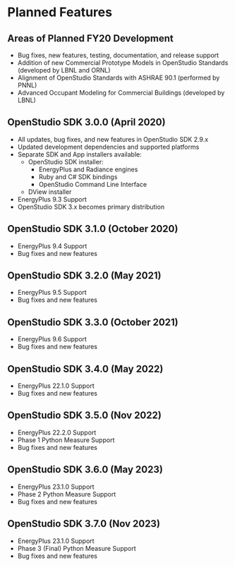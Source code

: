<h1>Planned Features</h1>

## Areas of Planned FY20 Development

- Bug fixes, new features, testing, documentation, and release support
- Addition of new Commercial Prototype Models in OpenStudio Standards (developed by LBNL and ORNL)
- Alignment of OpenStudio Standards with ASHRAE 90.1 (performed by PNNL)
- Advanced Occupant Modeling for Commercial Buildings (developed by LBNL)

## OpenStudio SDK 3.0.0 (April 2020)

- All updates, bug fixes, and new features in OpenStudio SDK 2.9.x
- Updated development dependencies and supported platforms
- Separate SDK and App installers available:
    - OpenStudio SDK installer:
        - EnergyPlus and Radiance engines
        - Ruby and C# SDK bindings
        - OpenStudio Command Line Interface
    - DView installer
- EnergyPlus 9.3 Support
- OpenStudio SDK 3.x becomes primary distribution

## OpenStudio SDK 3.1.0 (October 2020)

- EnergyPlus 9.4 Support
- Bug fixes and new features

## OpenStudio SDK 3.2.0 (May 2021)

- EnergyPlus 9.5 Support
- Bug fixes and new features

## OpenStudio SDK 3.3.0 (October 2021)

 - EnergyPlus 9.6 Support
 - Bug fixes and new features

## OpenStudio SDK 3.4.0 (May 2022)

 - EnergyPlus 22.1.0 Support
 - Bug fixes and new features

## OpenStudio SDK 3.5.0 (Nov 2022)

 - EnergyPlus 22.2.0 Support
 - Phase 1 Python Measure Support
 - Bug fixes and new features

 ## OpenStudio SDK 3.6.0 (May 2023)

 - EnergyPlus 23.1.0 Support
 - Phase 2 Python Measure Support
 - Bug fixes and new features

  ## OpenStudio SDK 3.7.0 (Nov 2023)

 - EnergyPlus 23.1.0 Support
 - Phase 3 (Final) Python Measure Support
 - Bug fixes and new features
